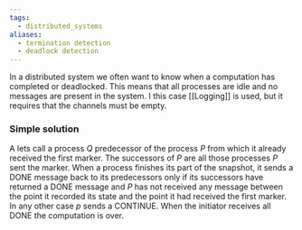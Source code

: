 ```yaml
---
tags:
  - distributed_systems
aliases:
  - termination detection
  - deadlock detection
---
```

In a distributed system we often want to know when a computation has completed or deadlocked. This means that all processes are idle and no messages are present in the system. I this case [[Logging]] is used, but it requires that the channels must be empty.
### Simple solution

A lets call a process $Q$ predecessor of the process $P$ from which it already received the first marker. The successors of $P$ are all those processes $P$ sent the marker. When a process finishes its part of the snapshot, it sends a DONE message back to its predecessors only if its successors have returned a DONE message and $P$ has not received any message between the point it recorded its state and the point it had received the first marker. In any other case $p$ sends a CONTINUE. When the initiator receives all DONE the computation is over.